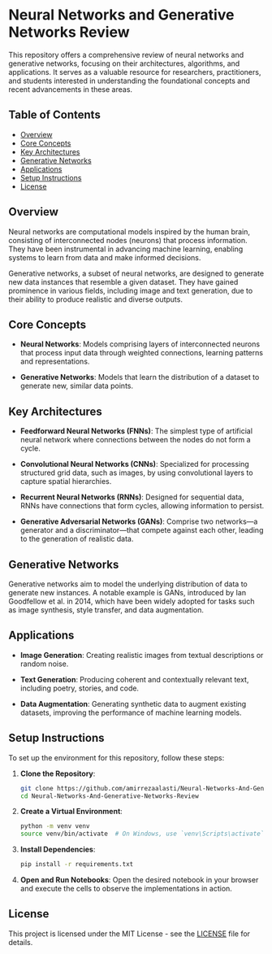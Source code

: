 # Neural Networks and Generative Networks Review

This repository offers a comprehensive review of neural networks and generative networks, focusing on their architectures, algorithms, and applications. It serves as a valuable resource for researchers, practitioners, and students interested in understanding the foundational concepts and recent advancements in these areas.

## Table of Contents

- [Overview](#overview)
- [Core Concepts](#core-concepts)
- [Key Architectures](#key-architectures)
- [Generative Networks](#generative-networks)
- [Applications](#applications)
- [Setup Instructions](#setup-instructions)
- [License](#license)

## Overview

Neural networks are computational models inspired by the human brain, consisting of interconnected nodes (neurons) that process information. They have been instrumental in advancing machine learning, enabling systems to learn from data and make informed decisions.

Generative networks, a subset of neural networks, are designed to generate new data instances that resemble a given dataset. They have gained prominence in various fields, including image and text generation, due to their ability to produce realistic and diverse outputs.

## Core Concepts

- **Neural Networks**: Models comprising layers of interconnected neurons that process input data through weighted connections, learning patterns and representations.

- **Generative Networks**: Models that learn the distribution of a dataset to generate new, similar data points.

## Key Architectures

- **Feedforward Neural Networks (FNNs)**: The simplest type of artificial neural network where connections between the nodes do not form a cycle.

- **Convolutional Neural Networks (CNNs)**: Specialized for processing structured grid data, such as images, by using convolutional layers to capture spatial hierarchies.

- **Recurrent Neural Networks (RNNs)**: Designed for sequential data, RNNs have connections that form cycles, allowing information to persist.

- **Generative Adversarial Networks (GANs)**: Comprise two networks—a generator and a discriminator—that compete against each other, leading to the generation of realistic data.

## Generative Networks

Generative networks aim to model the underlying distribution of data to generate new instances. A notable example is GANs, introduced by Ian Goodfellow et al. in 2014, which have been widely adopted for tasks such as image synthesis, style transfer, and data augmentation.

## Applications

- **Image Generation**: Creating realistic images from textual descriptions or random noise.

- **Text Generation**: Producing coherent and contextually relevant text, including poetry, stories, and code.

- **Data Augmentation**: Generating synthetic data to augment existing datasets, improving the performance of machine learning models.

## Setup Instructions

To set up the environment for this repository, follow these steps:

1. **Clone the Repository**:

   ```bash
   git clone https://github.com/amirrezaalasti/Neural-Networks-And-Generative-Networks-Review.git
   cd Neural-Networks-And-Generative-Networks-Review
   ```

2. **Create a Virtual Environment**:

   ```bash
   python -m venv venv
   source venv/bin/activate  # On Windows, use `venv\Scripts\activate`
   ```

3. **Install Dependencies**:

   ```bash
   pip install -r requirements.txt
   ```

3. **Open and Run Notebooks**: Open the desired notebook in your browser and execute the cells to observe the implementations in action.

## License

This project is licensed under the MIT License - see the [LICENSE](LICENSE) file for details.
